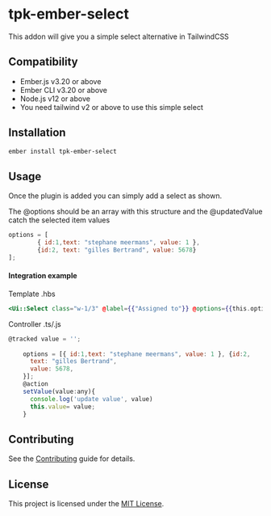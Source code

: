 tpk-ember-select
==============================================================================

This addon will give you a simple select alternative in TailwindCSS


Compatibility
------------------------------------------------------------------------------

* Ember.js v3.20 or above
* Ember CLI v3.20 or above
* Node.js v12 or above
* You need tailwind v2 or above to use this simple select


Installation
------------------------------------------------------------------------------

```zsh
ember install tpk-ember-select
```


Usage
------------------------------------------------------------------------------

Once the plugin is added you can simply add a select as shown.

The @options should be an array with this structure and the @updatedValue catch the selected item values
```js
options = [
        { id:1,text: "stephane meermans", value: 1 }, 
        {id:2, text: "gilles Bertrand", value: 5678}
];
```
#### Integration example 

Template .hbs
```hbs
<Ui::Select class="w-1/3" @label={{"Assigned to"}} @options={{this.options}} @updateValue={{this.setValue}} />
```

Controller .ts/.js
```js
@tracked value = '';
  
    options = [{ id:1,text: "stephane meermans", value: 1 }, {id:2,
      text: "gilles Bertrand",
      value: 5678,
    }];
    @action
    setValue(value:any){
      console.log('update value', value)
      this.value= value;
    }
```

Contributing
------------------------------------------------------------------------------

See the [Contributing](CONTRIBUTING.md) guide for details.


License
------------------------------------------------------------------------------

This project is licensed under the [MIT License](LICENSE.md).
